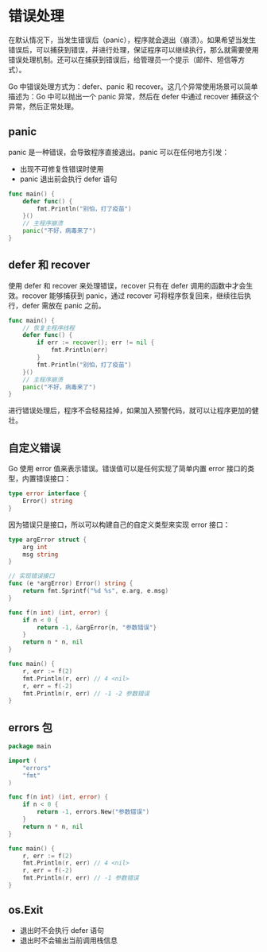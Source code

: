 # 错误处理

在默认情况下，当发生错误后（panic），程序就会退出（崩溃）。如果希望当发生错误后，可以捕获到错误，并进行处理，保证程序可以继续执行，那么就需要使用错误处理机制。还可以在捕获到错误后，给管理员一个提示（邮件、短信等方式）。

Go 中错误处理方式为：defer、panic 和 recover。这几个异常使用场景可以简单描述为：Go 中可以抛出一个 panic 异常，然后在 defer 中通过 recover 捕获这个异常，然后正常处理。

## panic

panic 是一种错误，会导致程序直接退出。panic 可以在任何地方引发：

- 出现不可修复性错误时使用
- panic 退出前会执行 defer 语句

```go
func main() {
	defer func() {
		fmt.Println("别怕，打了疫苗")
	}()
	// 主程序崩溃
	panic("不好，病毒来了")
}
```

## defer 和 recover

使用 defer 和 recover 来处理错误，recover 只有在 defer 调用的函数中才会生效。recover 能够捕获到 panic，通过 recover 可将程序恢复回来，继续往后执行，defer 需放在 panic 之前。

```go
func main() {
	// 恢复主程序线程
	defer func() {
		if err := recover(); err != nil {
			fmt.Println(err)
		}
		fmt.Println("别怕，打了疫苗")
	}()
	// 主程序崩溃
	panic("不好，病毒来了")
}
```

进行错误处理后，程序不会轻易挂掉，如果加入预警代码，就可以让程序更加的健壮。

## 自定义错误

Go 使用 error 值来表示错误。错误值可以是任何实现了简单内置 error 接口的类型，内置错误接口：

```go
type error interface {
	Error() string
}
```

因为错误只是接口，所以可以构建自己的自定义类型来实现 error 接口：

```go
type argError struct {
	arg int
	msg string
}

// 实现错误接口
func (e *argError) Error() string {
	return fmt.Sprintf("%d %s", e.arg, e.msg)
}

func f(n int) (int, error) {
	if n < 0 {
		return -1, &argError{n, "参数错误"}
	}
	return n * n, nil
}

func main() {
	r, err := f(2)
	fmt.Println(r, err) // 4 <nil>
	r, err = f(-2)
	fmt.Println(r, err) // -1 -2 参数错误
}
```

## errors 包

```go
package main

import (
	"errors"
	"fmt"
)

func f(n int) (int, error) {
	if n < 0 {
		return -1, errors.New("参数错误")
	}
	return n * n, nil
}

func main() {
	r, err := f(2)
	fmt.Println(r, err) // 4 <nil>
	r, err = f(-2)
	fmt.Println(r, err) // -1 参数错误
}
```

## os.Exit

- 退出时不会执行 defer 语句
- 退出时不会输出当前调用栈信息
